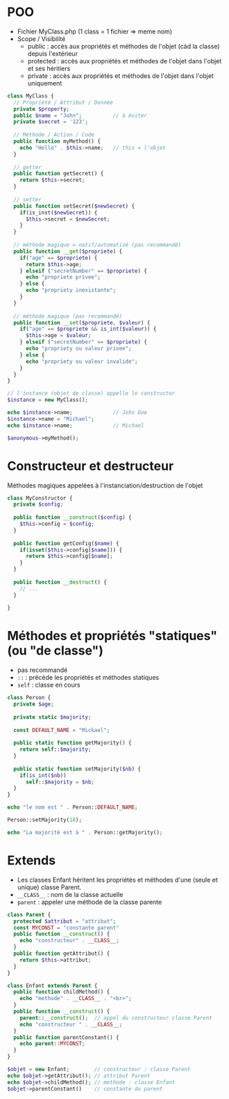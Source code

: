 # POO
- Fichier MyClass.php (1 class = 1 fichier => meme nom)
- Scope / Visibilité
  - public : accès aux propriétés et méthodes de l'objet (càd la classe) depuis l'extérieur
  - protected : accès aux propriétés et méthodes de l'objet dans l'objet et ses héritiers
  - private : accès aux propriétés et méthodes de l'objet dans l'objet uniquement
```php
class MyClass {
  // Propriété / Attribut / Donnée
  private $property;
  public $name = "John";          // à éviter
  private $secret = '123';
  
  // Méthode / Action / Code
  public function myMethod() {
    echo "Hello" . $this->name;   // this = l'objet
  }
  
  // getter
  public function getSecret() {
    return $this->secret;
  }
  
  // setter
  public function setSecret($newSecret) {
    if(is_inst($newSecret)) {
      $this->secret = $newSecret;
    }
  }
  
  // méthode magique = natif/automatisé (pas recommandé)
  public function __get($propriete) {
    if("age" == $propriete) {
      return $this->age;
    } elseif ("secretNumber" == $propriete) {
      echo "propriete privee";
    } else {
      echo "propriety inexistante";
    }
  }
  
  // méthode magique (pas recommandé)
  public function __set($propriete, $valeur) {
    if("age" == $propriete && is_int($valeur)) {
      $this->age = $valeur;
    } elseif ("secretNumber" == $propriete) {
      echo "propriety ou valeur privee";
    } else {
      echo "propriety ou valeur invalide";
    }
  }
}

// l'instance (objet de classe) appelle le constructor
$instance = new MyClass();

echo $instance->name;             // John Doe
$instance->name = "Michael";
echo $instance->name;             // Michael

$anonymous->myMethod();
```

# Constructeur et destructeur
Méthodes magiques appelées à l'instanciation/destruction de l'objet
```php
class MyConstructor {
  private $config;
  
  public function __construct($config) {
    $this->config = $config;
  }
  
  public function getConfig($name) {
    if(isset($this->config[$name])) {
      return $this->config[$name];
    }
  }
  
  public function __destruct() {
    // ...
  }
  
}
```

# Méthodes et propriétés "statiques" (ou "de classe")
- pas recommandé
- `::` : précède les propriétés et méthodes statiques
- `self` : classe en cours
```php
class Person {
  private $age;
  
  private static $majority;
  
  const DEFAULT_NAME = "Mickael";
  
  public static function getMajority() {
    return self::$majority;
  }
  
  public static function setMajority($nb) {
    if(is_int($nb))
      self::$majority = $nb;
  }
}

echo "le nom est " . Person::DEFAULT_NAME;

Person::setMajority(18);

echo "La majorité est à " . Person::getMajority();
```

# Extends
- Les classes Enfant héritent les propriétés et méthodes d'une (seule et unique) classe Parent.
- `__CLASS__` : nom de la classe actuelle
- `parent` : appeler une méthode de la classe parente

```php
class Parent {
  protected $attribut = "attribut";
  const MYCONST = "constante parent"
  public function __construct() {
    echo "constructeur" . __CLASS__;
  }
  public function getAttribut() {
    return $this->attribut;
  }
}

class Enfant extends Parent {
  public function childMethod() {
    echo "methode" . __CLASS__ . "<br>";
  }
  public function __construct() {
    parent::__construct();  // appel du constructeur classe Parent
    echo "constructeur " . __CLASS__;
  }
  public function parentConstant() {
    echo parent::MYCONST;
  }
}

$objet = new Enfant;        // constructeur : classe Parent
echo $objet->getAttribut(); // attribut Parent
echo $objet->childMethod(); // methode : classe Enfant
$objet->parentConstant()    // constante du parent
```
